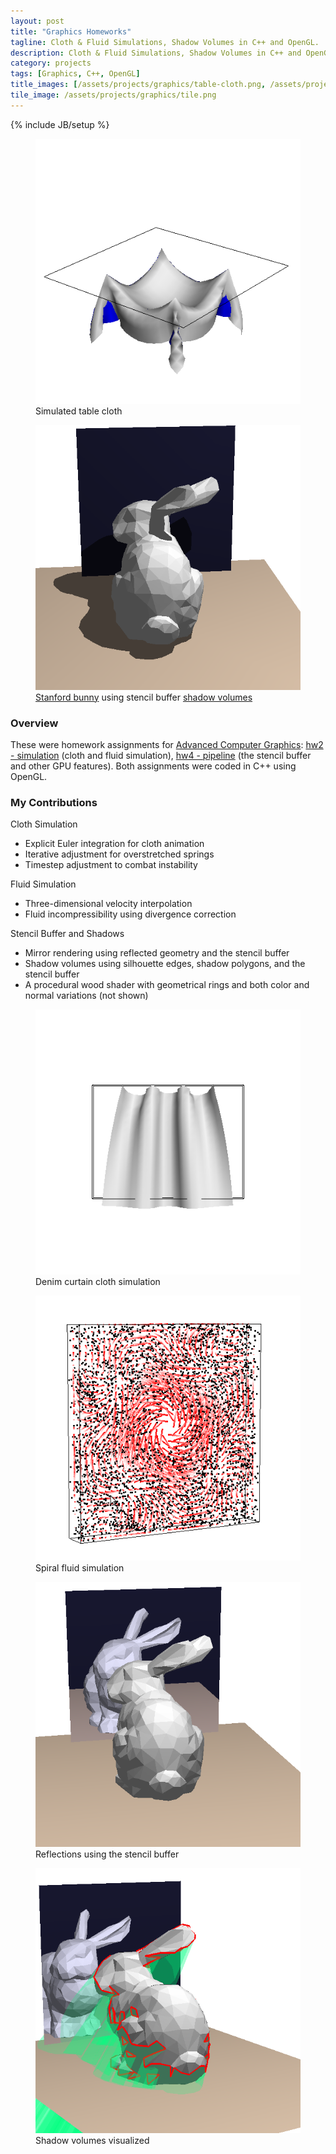 ```yaml
---
layout: post
title: "Graphics Homeworks"
tagline: Cloth & Fluid Simulations, Shadow Volumes in C++ and OpenGL.
description: Cloth & Fluid Simulations, Shadow Volumes in C++ and OpenGL.
category: projects
tags: [Graphics, C++, OpenGL]
title_images: [/assets/projects/graphics/table-cloth.png, /assets/projects/graphics/shadows.png]
tile_image: /assets/projects/graphics/tile.png
---
```

{% include JB/setup %}

<div class="project-images">
    <figure>
        <img src="/assets/projects/graphics/table-cloth.png" title="Simulated table cloth" class="img-responsive">
        <figcaption>Simulated table cloth</figcaption>
    </figure>
    <figure>
        <img src="/assets/projects/graphics/shadows.png" title="Stanford bunny using shadow volumes" class="img-responsive">
        <figcaption><a href="http://en.wikipedia.org/wiki/Stanford_bunny">Stanford bunny</a> using stencil buffer <a href="http://en.wikipedia.org/wiki/Shadow_volume">shadow volumes</a></figcaption>
    </figure>
</div>

<h3>Overview</h3>

These were homework assignments for <a href="http://www.cs.rpi.edu/~cutler/classes/advancedgraphics/S14/index.php">Advanced Computer Graphics</a>: <a href="http://www.cs.rpi.edu/~cutler/classes/advancedgraphics/S14/hw2_simulation.php">hw2 - simulation</a> (cloth and fluid simulation), <a href="http://www.cs.rpi.edu/~cutler/classes/advancedgraphics/S14/hw4_pipeline.php">hw4 - pipeline</a> (the stencil buffer and other GPU features). Both assignments were coded in C++ using OpenGL.

<h3>My Contributions</h3>

Cloth Simulation

* Explicit Euler integration for cloth animation
* Iterative adjustment for overstretched springs
* Timestep adjustment to combat instability

Fluid Simulation

* Three-dimensional velocity interpolation
* Fluid incompressibility using divergence correction

Stencil Buffer and Shadows

* Mirror rendering using reflected geometry and the stencil buffer
* Shadow volumes using silhouette edges, shadow polygons, and the stencil buffer
* A procedural wood shader with geometrical rings and both color and normal variations (not shown)

<div class="project-images">
    <figure>
        <img src="/assets/projects/graphics/denim-curtain.png" title="Denim curtain cloth simulation" class="img-responsive">
        <figcaption>Denim curtain cloth simulation</figcaption>
    </figure>
    <figure>
        <img src="/assets/projects/graphics/fluid-spiral.png" title="Spiral fluid simulation" class="img-responsive">
        <figcaption>Spiral fluid simulation</figcaption>
    </figure>
</div>

<div class="project-images">
    <figure>
        <img src="/assets/projects/graphics/reflections.png" title="Reflections using the stencil buffer" class="img-responsive">
        <figcaption>Reflections using the stencil buffer</figcaption>
    </figure>
    <figure>
        <img src="/assets/projects/graphics/shadow-volumes.png" title="Shadow volumes visualized" class="img-responsive">
        <figcaption>Shadow volumes visualized</figcaption>
    </figure>
</div>
